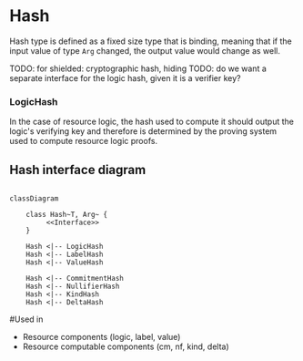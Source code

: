 # Hash

Hash type is defined as a fixed size type that is binding, meaning that if the input value of type `Arg` changed, the output value would change as well.

TODO: for shielded: cryptographic hash, hiding
TODO: do we want a separate interface for the logic hash, given it is a verifier key?

### LogicHash

In the case of resource logic, the hash used to compute it should output the logic's verifying key and therefore is determined by the proving system used to compute resource logic proofs.

## Hash interface diagram

```mermaid

classDiagram

    class Hash~T, Arg~ {
         <<Interface>>
    }

    Hash <|-- LogicHash
    Hash <|-- LabelHash
    Hash <|-- ValueHash

    Hash <|-- CommitmentHash
    Hash <|-- NullifierHash
    Hash <|-- KindHash
    Hash <|-- DeltaHash

```

#Used in
- Resource components (logic, label, value)
- Resource computable components (cm, nf, kind, delta)